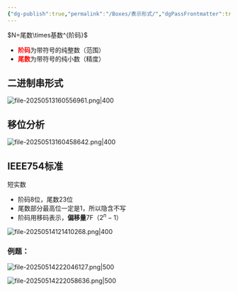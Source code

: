 ```yaml
---
{"dg-publish":true,"permalink":"/Boxes/表示形式/","dgPassFrontmatter":true,"created":"2025-05-08T12:00:33.528+08:00","updated":"2025-05-21T14:30:23.810+08:00"}
---
```


$N=尾数\times基数^{阶码}$
- <font color="#ff0000"><b>阶码</b></font>为带符号的纯整数（范围）
- <font color="#ff0000"><b>尾数</b></font>为带符号的纯小数（精度）
## 二进制串形式
![file-20250513160556961.png|400](/img/user/images/%E8%A1%A8%E7%A4%BA%E5%BD%A2%E5%BC%8F/file-20250513160556961.png)
## 移位分析
![file-20250513160458642.png|400](/img/user/images/%E8%A1%A8%E7%A4%BA%E5%BD%A2%E5%BC%8F/file-20250513160458642.png)
## IEEE754标准

短实数
- 阶码8位，尾数23位
- 尾数部分最高位一定是1，所以隐含不写
- 阶码用移码表示，**偏移量**7F（$2^n-1$）

![file-20250514121410268.png|400](/img/user/images/%E8%A1%A8%E7%A4%BA%E5%BD%A2%E5%BC%8F/file-20250514121410268.png)

### 例题：
![file-20250514222046127.png|500](/img/user/images/%E8%A1%A8%E7%A4%BA%E5%BD%A2%E5%BC%8F/file-20250514222046127.png)

![file-20250514222058636.png|500](/img/user/images/%E8%A1%A8%E7%A4%BA%E5%BD%A2%E5%BC%8F/file-20250514222058636.png)